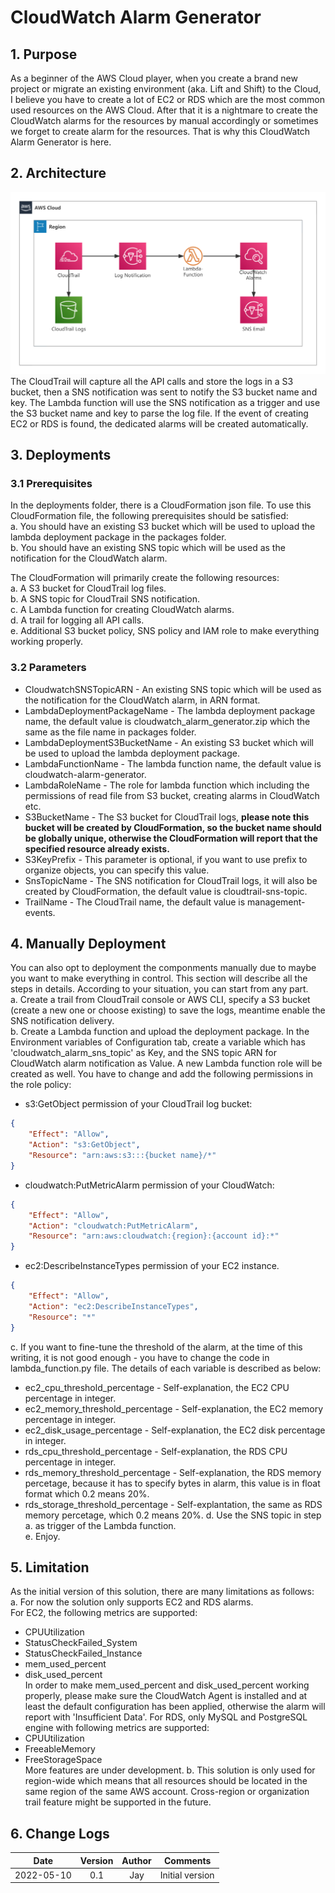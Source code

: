 # CloudWatch Alarm Generator

## 1. Purpose
As a beginner of the AWS Cloud player, when you create a brand new project or migrate an existing environment (aka. Lift and Shift) to the Cloud, I believe you have to create a lot of EC2 or RDS which are the most common used resources on the AWS Cloud. After that it is a nightmare to create the CloudWatch alarms for the resources by manual accordingly or sometimes we forget to create alarm for the resources. That is why this CloudWatch Alarm Generator is here.

## 2. Architecture
![solution architecture](https://github.com/jayhebe/cloudwatch_alarm_generator/raw/main/images/cag.png)
The CloudTrail will capture all the API calls and store the logs in a S3 bucket, then a SNS notification was sent to notify the S3 bucket name and key. The Lambda function will use the SNS notification as a trigger and use the S3 bucket name and key to parse the log file. If the event of creating EC2 or RDS is found, the dedicated alarms will be created automatically.

## 3. Deployments
### 3.1 Prerequisites
In the deployments folder, there is a CloudFormation json file. To use this CloudFormation file, the following prerequisites should be satisfied:  
a. You should have an existing S3 bucket which will be used to upload the lambda deployment package in the packages folder.  
b. You should have an existing SNS topic which will be used as the notification for the CloudWatch alarm.  

The CloudFormation will primarily create the following resources:  
a. A S3 bucket for CloudTrail log files.  
b. A SNS topic for CloudTrail SNS notification.  
c. A Lambda function for creating CloudWatch alarms.  
d. A trail for logging all API calls.  
e. Additional S3 bucket policy, SNS policy and IAM role to make everything working properly.

### 3.2 Parameters
* CloudwatchSNSTopicARN - An existing SNS topic which will be used as the notification for the CloudWatch alarm, in ARN format.
* LambdaDeploymentPackageName - The lambda deployment package name, the default value is cloudwatch_alarm_generator.zip which the same as the file name in packages folder.
* LambdaDeploymentS3BucketName - An existing S3 bucket which will be used to upload the lambda deployment package.
* LambdaFunctionName - The lambda function name, the default value is cloudwatch-alarm-generator.
* LambdaRoleName - The role for lambda function which including the permissions of read file from S3 bucket, creating alarms in CloudWatch etc.
* S3BucketName - The S3 bucket for CloudTrail logs, **please note this bucket will be created by CloudFormation, so the bucket name should be globally unique, otherwise the CloudFormation will report that the specified resource already exists.**
* S3KeyPrefix - This parameter is optional, if you want to use prefix to organize objects, you can specify this value.
* SnsTopicName - The SNS notification for CloudTrail logs, it will also be created by CloudFormation, the default value is cloudtrail-sns-topic.
* TrailName - The CloudTrail name, the default value is management-events.

## 4. Manually Deployment
You can also opt to deployment the componments manually due to maybe you want to make everything in control. This section will describe all the steps in details. According to your situation, you can start from any part.  
a. Create a trail from CloudTrail console or AWS CLI, specify a S3 bucket (create a new one or choose existing) to save the logs, meantime enable the SNS notification delivery.  
b. Create a Lambda function and upload the deployment package. In the Environment variables of Configuration tab, create a variable which has 'cloudwatch_alarm_sns_topic' as Key, and the SNS topic ARN for CloudWatch alarm notification as Value. A new Lambda function role will be created as well. You have to change and add the following permissions in the role policy:
* s3:GetObject permission of your CloudTrail log bucket:
```json
{
    "Effect": "Allow",
    "Action": "s3:GetObject",
    "Resource": "arn:aws:s3:::{bucket name}/*"
}
```
* cloudwatch:PutMetricAlarm permission of your CloudWatch:
```json
{
    "Effect": "Allow",
    "Action": "cloudwatch:PutMetricAlarm",
    "Resource": "arn:aws:cloudwatch:{region}:{account id}:*"
}
```
* ec2:DescribeInstanceTypes permission of your EC2 instance.
```json
{
    "Effect": "Allow",
    "Action": "ec2:DescribeInstanceTypes",
    "Resource": "*"
}
```
c. If you want to fine-tune the threshold of the alarm, at the time of this writing, it is not good enough - you have to change the code in lambda_function.py file. The details of each variable is described as below:
* ec2_cpu_threshold_percentage - Self-explanation, the EC2 CPU percentage in integer.
* ec2_memory_threshold_percentage - Self-explanation, the EC2 memory percentage in integer.
* ec2_disk_usage_percentage - Self-explanation, the EC2 disk percentage in integer.
* rds_cpu_threshold_percentage - Self-explanation, the RDS CPU percentage in integer.
* rds_memory_threshold_percentage - Self-explanation, the RDS memory percetage, because it has to specify bytes in alarm, this value is in float format which 0.2 means 20%.
* rds_storage_threshold_percentage - Self-explantation, the same as RDS memory percetage, which 0.2 means 20%.
d. Use the SNS topic in step a. as trigger of the Lambda function.  
e. Enjoy.  

## 5. Limitation
As the initial version of this solution, there are many limitations as follows:  
a. For now the solution only supports EC2 and RDS alarms.  
For EC2, the following metrics are supported:
* CPUUtilization
* StatusCheckFailed_System
* StatusCheckFailed_Instance
* mem_used_percent
* disk_used_percent  
In order to make mem_used_percent and disk_used_percent working properly, please make sure the CloudWatch Agent is installed and at least the default configuration has been applied, otherwise the alarm will report with 'Insufficient Data'.
For RDS, only MySQL and PostgreSQL engine with following metrics are supported:
* CPUUtilization
* FreeableMemory
* FreeStorageSpace  
More features are under development.
b. This solution is only used for region-wide which means that all resources should be located in the same region of the same AWS account. Cross-region or organization trail feature might be supported in the future.

## 6. Change Logs
| Date | Version | Author | Comments |
| :----: | :----: | :----: | :----: |
| 2022-05-10 | 0.1 | Jay | Initial version |